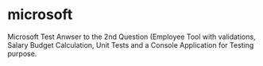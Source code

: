 # microsoft
Microsoft Test
Anwser to the 2nd Question (Employee Tool with validations, Salary Budget Calculation, Unit Tests and a Console Application for Testing purpose.
